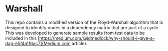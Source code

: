 # Warshall

This repo contains a modified version of the Floyd-Warshall algorithm that is
designed to identify nodes in a dependency matrix that are part of a cycle. 
This was developed to generate sample results from test data to be included in
this [https://medium.com/@jdmedlock/why-should-i-give-a-dag-e5f4a1f6ac7](Medium.com article).

